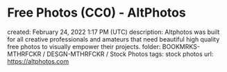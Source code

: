 # Free Photos (CC0) - AltPhotos

created: February 24, 2022 1:17 PM (UTC)
description: Altphotos was built for all creative professionals and amateurs that need beautiful high quality free photos to visually empower their projects.
folder: BOOKMRKS-MTHRFCKR / DESGN-MTHRFCKR / Stock Photos
tags: stock photos
url: https://altphotos.com